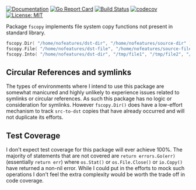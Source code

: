 [![Documentation](https://godoc.org/github.com/nofeaturesonlybugs/fscopy?status.svg)](http://godoc.org/github.com/nofeaturesonlybugs/fscopy)
[![Go Report Card](https://goreportcard.com/badge/github.com/nofeaturesonlybugs/fscopy)](https://goreportcard.com/report/github.com/nofeaturesonlybugs/fscopy)
[![Build Status](https://travis-ci.com/nofeaturesonlybugs/fscopy.svg?branch=master)](https://travis-ci.com/nofeaturesonlybugs/fscopy)
[![codecov](https://codecov.io/gh/nofeaturesonlybugs/fscopy/branch/master/graph/badge.svg)](https://codecov.io/gh/nofeaturesonlybugs/fscopy)
[![License: MIT](https://img.shields.io/badge/License-MIT-yellow.svg)](https://opensource.org/licenses/MIT)


Package `fscopy` implements file system copy functions not present in standard library.

```go
fscopy.Dir( "/home/nofeatures/dst-dir", "/home/nofeatures/source-dir" )
fscopy.File( "/home/nofeatures/dst-file", "/home/nofeatures/source-file" )
fscopy.Into( "/home/nofeatures/dst-dir", "/tmp/file1", "/tmp/file2", "/tmp/some-dir" )
```

##  Circular References and symlinks
The types of environments where I intend to use this package are somewhat manicured and highly unlikely to experience issues related to symlinks or circular references.  As such this package has no logic or consideration for symlinks.  However `fscopy.Dir()` does have a low-effort mechanism to track `src-to-dst` copies that have already occurred and will not duplicate its efforts.

## Test Coverage  
I don't expect test coverage for this package will ever achieve 100%.  The majority of statements that are not covered are `return errors.Go(err)` (essentially `return err`) where `os.Stat()` or `os.File.Close()` or `io.Copy()` have returned a non-nil error.  While I could put in the efforts to mock such operations I don't feel the extra complexity would be worth the trade off in code coverage.